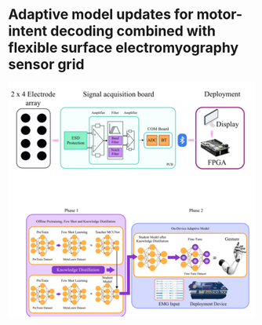 # Adaptive model updates for motor-intent decoding combined with flexible surface electromyography sensor grid

</div>

<div align="center">
  <img src="imgs/1.png"/>
</div> 
